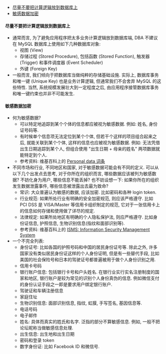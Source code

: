 
- [尽量不要把计算逻辑放到数据库上](#尽量不要把计算逻辑放到数据库上)
- [敏感数据加密](#敏感数据加密)


#### 尽量不要把计算逻辑放到数据库上
- 通常而言, 为了避免应用程序把太多业务计算逻辑放到数据库端, DBA 不建议在 MySQL 数据库上使用如下几种数据库对象:
  - 视图 (View)
  - 存储过程 (Stored Procedure), 包括函数 (Stored Function), 触发器 (Trigger) 和事件调度器 (Event Scheduler)
  - 外键 (Foreign Key)
- 一般而言, 我们倾向于把数据库当做纯粹的存储基础设施. 实际上, 数据库事务和唯一键 (Unique Key) 也是业务计算逻辑, 但通常我们不会舍弃 MySQL 的这些特性. 当然, 系统规模发展壮大到一定程度之后, 由应用程序接管数据库事务和唯一键约束也并非不可能发生. 

#### 敏感数据加密
- 何为敏感数据? 
  - 可以特定地追踪到某个个体的信息都应被视为敏感数据. 例如: 姓名, 身份证号码等. 
  - 有时候单个信息项无法定位到某个个体, 但若干个这样的项目组合起来之后, 就能关联到某个个体, 这样的信息也应被视为敏感数据. 例如: 无法凭借出生日期追踪到某个人, 但组合使用 "出生日期 + 母亲的姓名" 两项数据就能特定到个人.
  - 参考资料: 维基百科上的 [Personal data 词条](https://en.wikipedia.org/wiki/Personal_data)
- 不同市场和行业, 不同地区和国家, 对于敏感数据可能会有不同的定义. 可以从以下几个出发点去思考, 对于你所在的组织而言, 哪些数据应该被列为敏感数据? 不妨化身为用户, 哪些信息不能丢掉? 也不妨设想一下: 如果你所在的组织发生数据泄露事件, 哪些信息被泄露出去最为致命?
  - 常识: 大众普遍认为敏感的数据, 应该加密. 比如密码和各种 login token.
  - 行业规范: 如果所处行业有明确的安全加密规范, 则应该严格遵守. 比如 PCI DSS 是 VISA/Master 等信用卡组织制定的规范, 它对于一张信用卡上的信息如何存储和使用做了详尽的规定.
  - 法律规定: 如果所处地区有明确的个人隐私保护法, 则应严格遵守. 比如身份证信息, 护照信息, 生物识别信息(指纹和面部识别等).
  - 参考资料: 维基百科上的 [ISMS: Information Security Management System](https://en.wikipedia.org/wiki/Information_security_management)
- 一个不完全列表:
  - 身份证号: 比如各国的护照号码和中国的居民身份证号等. 除此之外, 许多国家没有类似居民身份证这样的个人身份证明, 但是有一些替代手段, 比如美国的社会保险号和日本的驾驶证号都普遍被用于做个人身份识别之用.
  - 信用卡号码
  - 银行账户信息: 包括银行卡号和户头姓名. 在银行业实行实名注册制度的国家和地区, 银行账户是较为常见的识别个人身份真伪的信息. 例如微信支付的身份认证手段之一即是要求用户绑定银行账户.
  - 驾驶证和车辆注册信息
  - 家庭住址
  - 生物识别信息: 面部识别信息, 指纹, 虹膜, 手写签名, 基因信息等.
  - 电话号码
  - 电子邮件
  - 姓名: 具体而真实的姓氏和名字. 泛指的部分不算敏感信息. 例如, 一般不把论坛昵称当做敏感信息处理.
  - 出生信息: 出生地和出生日期
  - 密码和登录 token
  - 数字身份证: 比如 Facebook ID 和微信号.
